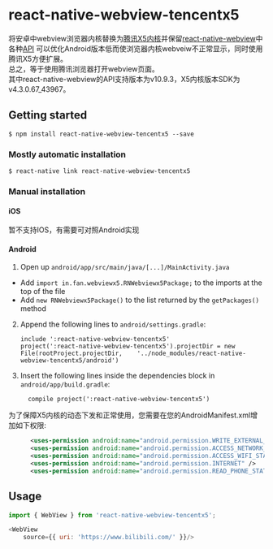 
# react-native-webview-tencentx5
将安卓中webview浏览器内核替换为[腾讯X5内核](https://x5.tencent.com/docs/index.html)并保留[react-native-webview](https://github.com/react-native-webview/react-native-webview)中各种[API](https://github.com/react-native-webview/react-native-webview/blob/master/docs/Reference.md)
可以优化Android版本低而使浏览器内核webveiw不正常显示，同时使用腾讯X5方便扩展。<br/>
总之，等于使用腾讯浏览器打开webview页面。<br/>
其中react-native-webview的API支持版本为v10.9.3，X5内核版本SDK为v4.3.0.67_43967。<br/>
## Getting started

`$ npm install react-native-webview-tencentx5 --save`

### Mostly automatic installation

`$ react-native link react-native-webview-tencentx5`

### Manual installation


#### iOS
暂不支持IOS，有需要可对照Android实现

#### Android

1. Open up `android/app/src/main/java/[...]/MainActivity.java`
  - Add `import in.fan.webviewx5.RNWebviewx5Package;` to the imports at the top of the file
  - Add `new RNWebviewx5Package()` to the list returned by the `getPackages()` method
2. Append the following lines to `android/settings.gradle`:
  	```
  	include ':react-native-webview-tencentx5'
  	project(':react-native-webview-tencentx5').projectDir = new File(rootProject.projectDir, 	'../node_modules/react-native-webview-tencentx5/android')
  	```
3. Insert the following lines inside the dependencies block in `android/app/build.gradle`:
  	```
      compile project(':react-native-webview-tencentx5')
  	```
为了保障X5内核的动态下发和正常使用，您需要在您的AndroidManifest.xml增加如下权限:
```xml
      <uses-permission android:name="android.permission.WRITE_EXTERNAL_STORAGE" />
      <uses-permission android:name="android.permission.ACCESS_NETWORK_STATE" />
      <uses-permission android:name="android.permission.ACCESS_WIFI_STATE" />
      <uses-permission android:name="android.permission.INTERNET" />
      <uses-permission android:name="android.permission.READ_PHONE_STATE" />
```


## Usage
```javascript
import { WebView } from 'react-native-webview-tencentx5';

<WebView
    source={{ uri: 'https://www.bilibili.com/' }}/>
```
  
